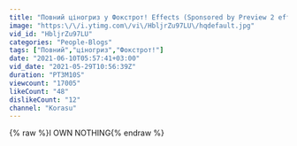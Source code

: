```yaml
---
title: "Повний ціногриз у Фокстрот! Effects (Sponsored by Preview 2 effects)"
image: "https:\/\/i.ytimg.com\/vi\/HbljrZu97LU\/hqdefault.jpg"
vid_id: "HbljrZu97LU"
categories: "People-Blogs"
tags: ["Повний","ціногриз","Фокстрот!"]
date: "2021-06-10T05:57:41+03:00"
vid_date: "2021-05-29T10:56:39Z"
duration: "PT3M10S"
viewcount: "17005"
likeCount: "48"
dislikeCount: "12"
channel: "Korasu"
---
```

{% raw %}I OWN NOTHING{% endraw %}
